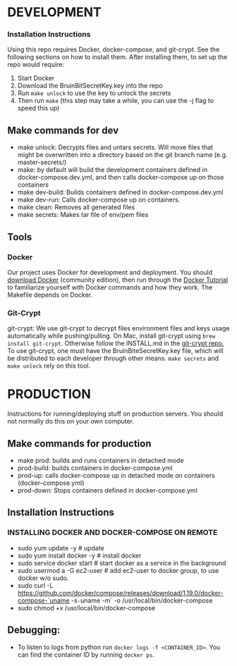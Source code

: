 # DEVELOPMENT
### Installation Instructions
Using this repo requires Docker, docker-compose, and git-crypt. See the following sections on how to install them.
After installing them, to set up the repo would require:

1. Start Docker
2. Download the BruinBitSecretKey.key into the repo
3. Run `make unlock` to use the key to unlock the secrets
4. Then run `make` (this step may take a while, you can use the -j flag to speed this up)

## Make commands for dev
- make unlock: Decrypts files and untars secrets. Will move files that might be overwritten into a directory based on the git branch name (e.g. master-secrets/)
- make: by default will build the development containers defined in
  docker-compose.dev.yml, and then calls docker-compose up on those containers
- make dev-build: Builds containers defined in docker-compose.dev.yml
- make dev-run:  Calls docker-compose up on containers.
- make clean: Removes all generated files
- make secrets: Makes tar file of env/pem files

## Tools
### Docker
Our project uses Docker for development and deployment.  You should [download
Docker](https://store.docker.com/search?type=edition&offering=community)
(community edition), then run through the [Docker
Tutorial](https://docs.docker.com/get-started/) to familiarize yourself with Docker commands and how they work. The Makefile depends on Docker.

### Git-Crypt
git-crypt: We use git-crypt to decrypt files environment files and keys usage automatically while pushing/pulling.
On Mac, install git-crypt using `brew install git-crypt`. Otherwise follow the INSTALL.md in the [git-crypt repo.](https://github.com/AGWA/git-crypt)
To use git-crypt, one must have the BruinBiteSecretKey.key file, which will be
distributed to each developer through other means.  `make secrets` and `make unlock` rely on this tool.

# PRODUCTION
Instructions for running/deploying stuff on production servers. You should not normally do this on your own computer.
## Make commands for production
- make prod: builds and runs containers in detached mode
- prod-build: builds containers in docker-compose.yml
- prod-up: calls docker-compose up in detached mode on containers
  (docker-compose.yml)
- prod-down: Stops containers defined in docker-compose.yml

## Installation Instructions
### INSTALLING DOCKER AND DOCKER-COMPOSE ON REMOTE
- sudo yum update -y # update
- sudo yum install docker -y # install docker
- sudo service docker start # start docker as a service in the background
- sudo usermod a -G ec2-user # add ec2-user to docker group, to use docker w/o sudo.
- sudo curl -L
  https://github.com/docker/compose/releases/download/1.19.0/docker-compose-`uname
  -s`-`uname -m` -o /usr/local/bin/docker-compose
- sudo chmod +x /usr/local/bin/docker-compose

## Debugging:
- To listen to logs from python run `docker logs -f <CONTAINER_ID>`. You can find the container ID by running `docker ps`.